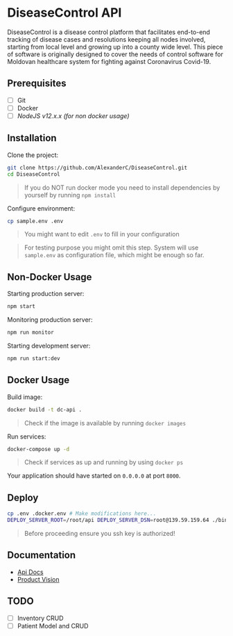 DiseaseControl API
========

DiseaseControl is a disease control platform that facilitates end-to-end tracking of disease cases and resolutions keeping all nodes involved, starting from local level and growing up into a county wide level. This piece of software is originally designed to cover the needs of control software for Moldovan healthcare system for fighting against Coronavirus Covid-19. 

Prerequisites
-----------

- [ ] Git
- [ ] Docker
- [ ] *NodeJS v12.x.x (for non docker usage)*

Installation
---------

Clone the project:

```bash
git clone https://github.com/AlexanderC/DiseaseControl.git
cd DiseaseControl
```

> If you do NOT run docker mode you need to install dependencies by yourself by running `npm install`

Configure environment:

```bash
cp sample.env .env
```

> You might want to edit `.env` to fill in your configuration

> For testing purpose you might omit this step. System will use `sample.env` as configuration file, which might be enough so far.

Non-Docker Usage
--------

Starting production server:

```bash
npm start
```

Monitoring production server:

```bash
npm run monitor
```

Starting development server:

```bash
npm run start:dev
```

Docker Usage
-----------

Build image:

```bash
docker build -t dc-api .
```

> Check if the image is available by running `docker images`

Run services:

```bash
docker-compose up -d
```

> Check if services as up and running by using `docker ps`

Your application should have started on `0.0.0.0` at port `8000`.

Deploy
------

```bash
cp .env .docker.env # Make modifications here...
DEPLOY_SERVER_ROOT=/root/api DEPLOY_SERVER_DSN=root@139.59.159.64 ./bin/deploy.sh
```

> Before proceeding ensure you ssh key is authorized!

Documentation
--------

- [Api Docs](http://localhost:8000/)
- [Product Vision](https://docs.google.com/document/d/15XOLQsRgfhh7dy5_gKIxMTNreHUQNgU5r3dOybIkKrw/edit)

TODO
----

- [ ] Inventory CRUD
- [ ] Patient Model and CRUD
